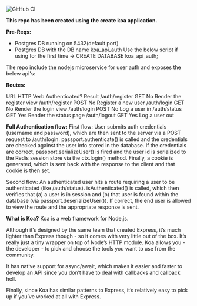 ![GitHub CI](https://github.com/Jay2983/koa-ms-koa-auth-ms/actions/workflows/node.js.yml/badge.svg)

**This repo has been created using the create koa application.**

**Pre-Reqs:**
 - Postgres DB running on 5432(default port)
 - Postgres DB with the DB name koa_api_auth
 Use the below script if using for the first time ->  CREATE DATABASE koa_api_auth;

The repo include the nodejs microservice for user auth and exposes the below api's:

**Routes:**

URL	                HTTP Verb	    Authenticated?	    Result
/auth/register	     GET	             No	                Render the register view
/auth/register	     POST	            No	                Register a new user
/auth/login	        GET	             No	                Render the login view
/auth/login	        POST	            No	                Log a user in
/auth/status	       GET	            Yes	                Render the status page
/auth/logout	       GET	            Yes	                Log a user out

**Full Authentication flow:**
First flow:
User submits auth credentials (username and password), which are then sent to the server via a POST request to /auth/login.
passport.authenticate() is called and the credentials are checked against the user info stored in the database.
If the credentials are correct, passport.serializeUser() is fired and the user id is serialized to the Redis session store via the ctx.login() method.
Finally, a cookie is generated, which is sent back with the response to the client and that cookie is then set.

Second flow:
An authenticated user hits a route requiring a user to be authenticated (like /auth/status).
isAuthenticated() is called, which then verifies that (a) a user is in session and (b) that user is found within the database (via passport.deserializeUser()).
If correct, the end user is allowed to view the route and the appropriate response is sent.



**What is Koa?**
Koa is a web framework for Node.js.

Although it’s designed by the same team that created Express, it’s much lighter than Express though - so it comes with very little out of the box. It’s really just a tiny wrapper on top of Node’s HTTP module. Koa allows you - the developer - to pick and choose the tools you want to use from the community.

It has native support for async/await, which makes it easier and faster to develop an API since you don’t have to deal with callbacks and callback hell.

Finally, since Koa has similar patterns to Express, it’s relatively easy to pick up if you’ve worked at all with Express.
